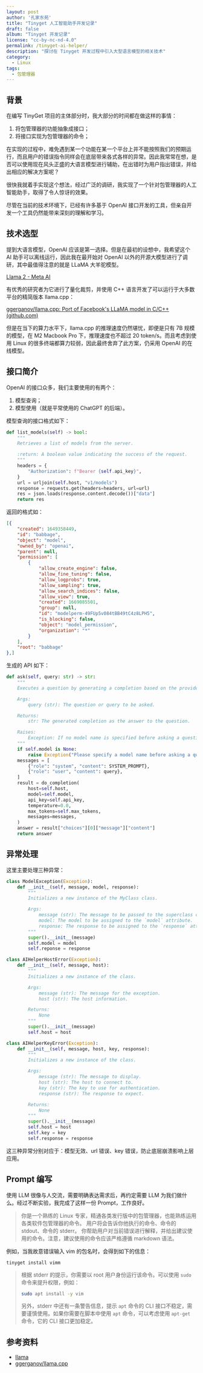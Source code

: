 ```yaml
---
layout: post
author: '孔家东苑'
title: "Tinyget 人工智能助手开发记录"
draft: false
album: "Tinyget 开发记录"
license: "cc-by-nc-nd-4.0"
permalink: /tinyget-ai-helper/
description: "探讨在 Tinyget 开发过程中引入大型语言模型的相关技术"
category:
  - Linux
tags:
  - 包管理器
---
```


## 背景

在编写 TinyGet 项目的主体部分时，我大部分的时间都在做这样的事情：

1. 将包管理器的功能抽象成接口；
2. 将接口实现为包管理器的命令；

在实现的过程中，难免遇到某一个功能在某一个平台上并不能按照我们的预期运行，而且用户的错误指令同样会在底层带来各式各样的异常。因此我常常在想，是否可以使用现在风头正盛的大语言模型进行辅助，在出错时为用户指出错误，并给出相应的解决方案呢？

很快我就着手实现这个想法，经过广泛的调研，我实现了一个针对包管理器的人工智能助手，取得了令人惊讶的效果。

尽管在当前的技术环境下，已经有许多基于 OpenAI 接口开发的工具，但亲自开发一个工具仍然能带来深刻的理解和学习。

## 技术选型

提到大语言模型，OpenAI 应该是第一选择。但是在最初的设想中，我希望这个 AI 助手可以离线运行，因此我在最开始对 OpenAI 以外的开源大模型进行了调研，其中最值得注意的就是 LLaMA 大羊驼模型。

[Llama 2 - Meta AI][001]

有优秀的研究者为它进行了量化裁剪，并使用 C++ 语言开发了可以运行于大多数平台的精简版本 llama.cpp：

[ggerganov/llama.cpp: Port of Facebook's LLaMA model in C/C++ (github.com)][002]

但是在当下的算力水平下，llama.cpp 的推理速度仍然堪忧，即便是只有 7B 规模的模型，在 M2 Macbook Pro 下，推理速度也不超过 20 token/s。而且考虑到使用 Linux 的很多终端都算力较弱，因此最终舍弃了此方案，仍采用 OpenAI 的在线模型。

## 接口简介

OpenAI 的接口众多，我们主要使用的有两个：

1. 模型查询；
2. 模型使用（就是平常使用的 ChatGPT 的后端）。

模型查询的接口格式如下：

```python
def list_models(self) -> bool:
    """
    Retrieves a list of models from the server.

    :return: A boolean value indicating the success of the request.
    """
    headers = {
        "Authorization": f"Bearer {self.api_key}",
    }
    url = urljoin(self.host, "v1/models")
    response = requests.get(headers=headers, url=url)
    res = json.loads(response.content.decode())["data"]
    return res
```

返回的格式如：

```json
[{
    "created": 1649358449,
    "id": "babbage",
    "object": "model",
    "owned_by": "openai",
    "parent": null,
    "permission": [
        {
            "allow_create_engine": false,
            "allow_fine_tuning": false,
            "allow_logprobs": true,
            "allow_sampling": true,
            "allow_search_indices": false,
            "allow_view": true,
            "created": 1669085501,
            "group": null,
            "id": "modelperm-49FUp5v084tBB49tC4z8LPH5",
            "is_blocking": false,
            "object": "model_permission",
            "organization": "*"
        }
    ],
    "root": "babbage"
},]
```

生成的 API 如下：

```python
def ask(self, query: str) -> str:
    """
    Executes a question by generating a completion based on the provided query.

    Args:
        query (str): The question or query to be asked.

    Returns:
        str: The generated completion as the answer to the question.

    Raises:
        Exception: If no model name is specified before asking a question.
    """
    if self.model is None:
        raise Exception("Please specify a model name before asking a question.")
    messages = [
        {"role": "system", "content": SYSTEM_PROMPT},
        {"role": "user", "content": query},
    ]
    result = do_completion(
        host=self.host,
        model=self.model,
        api_key=self.api_key,
        temperature=0.0,
        max_tokens=self.max_tokens,
        messages=messages,
    )
    answer = result["choices"][0]["message"]["content"]
    return answer
```

## 异常处理

这里主要处理三种异常：

```python
class ModelException(Exception):
    def __init__(self, message, model, response):
        """
        Initializes a new instance of the MyClass class.

        Args:
            message (str): The message to be passed to the superclass constructor.
            model: The model to be assigned to the `model` attribute.
            response: The response to be assigned to the `response` attribute.
        """
        super().__init__(message)
        self.model = model
        self.reponse = response

class AIHelperHostError(Exception):
    def __init__(self, message, host):
        """
        Initializes a new instance of the class.

        Args:
            message (str): The message for the exception.
            host (str): The host information.

        Returns:
            None
        """
        super().__init__(message)
        self.host = host

class AIHelperKeyError(Exception):
    def __init__(self, message, host, key, response):
        """
        Initializes a new instance of the class.

        Args:
            message (str): The message to display.
            host (str): The host to connect to.
            key (str): The key to use for authentication.
            response (str): The response to expect.

        Returns:
            None
        """
        super().__init__(message)
        self.host = host
        self.key = key
        self.response = response
```

这三种异常分别对应于：模型无效、url 错误、key 错误，防止底层崩溃影响上层应用。

## Prompt 编写

使用 LLM 很像与人交流，需要明确表达需求后，再约定需要 LLM 为我们做什么。经过不断实验，我完成了这样一份 Prompt，工作良好。

> 你是一个熟练的 Linux 专家，精通各类发行版中的包管理器，也能熟练运用各类软件包管理器的命令。
> 用户将会告诉你他执行的命令、命令的 stdout、命令的 stderr。
> 你帮助用户对当前错误进行解释，并给出建议使用的命令。注意，建议使用的命令应该严格遵循 markdown 语法。

例如，当我故意错误输入 vim 的包名时，会得到如下的信息：

```
tinyget install vimm
```

> 根据 stderr 的提示，你需要以 root 用户身份运行该命令。可以使用 `sudo` 命令来提升权限，例如：
>
> ```bash
> sudo apt install -y vim
> ```
>
> 另外，stderr 中还有一条警告信息，提示 `apt` 命令的 CLI 接口不稳定，需要谨慎使用。如果你需要在脚本中使用 `apt` 命令，可以考虑使用 `apt-get` 命令，它的 CLI 接口更加稳定。

## 参考资料

- [llama][001]
- [ggerganov/llama.cpp][002]

[001]: https://ai.meta.com/llama/
[002]: https://github.com/ggerganov/llama.cpp
